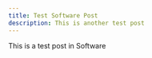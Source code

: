 ```yaml
---
title: Test Software Post
description: This is another test post
---
```


This is a test post in Software